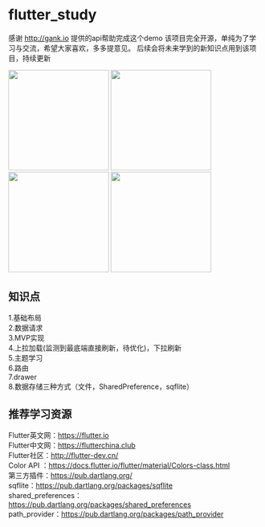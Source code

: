 # flutter_study

感谢 http://gank.io 提供的api帮助完成这个demo
该项目完全开源，单纯为了学习与交流，希望大家喜欢，多多提意见。
后续会将未来学到的新知识点用到该项目，持续更新


<img src="https://github.com/zhujian1989/flutter_study/tree/master/screenshot/1.png" width="200"> <img src="https://github.com/zhujian1989/flutter_study/tree/master/screenshot/2.png" width="200"> <img src="https://github.com/zhujian1989/flutter_study/tree/master/screenshot/3.png" width="200"> <img src="https://github.com/zhujian1989/flutter_study/tree/master/screenshot/4.png" width="200">


## 知识点
1.基础布局  
2.数据请求  
3.MVP实现  
4.上拉加载(监测到最底端直接刷新，待优化)，下拉刷新   
5.主题学习  
6.路由  
7.drawer    
8.数据存储三种方式（文件，SharedPreference，sqflite）



## 推荐学习资源
Flutter英文网：https://flutter.io  
Flutter中文网：https://flutterchina.club  
Flutter社区：http://flutter-dev.cn/  
Color API ：https://docs.flutter.io/flutter/material/Colors-class.html    
第三方插件：https://pub.dartlang.org/         
sqflite：https://pub.dartlang.org/packages/sqflite  
shared_preferences：https://pub.dartlang.org/packages/shared_preferences  
path_provider：https://pub.dartlang.org/packages/path_provider  
